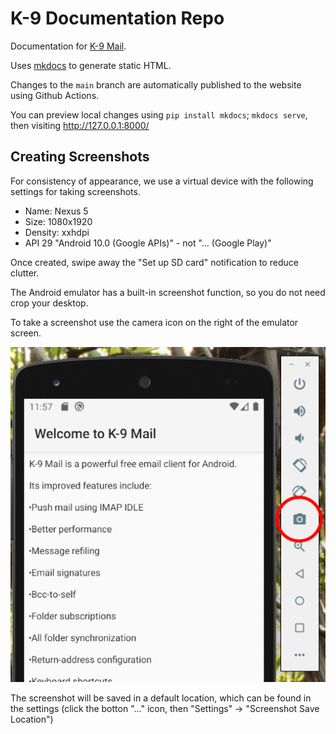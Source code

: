 # K-9 Documentation Repo

Documentation for [K-9 Mail](https://k9mail.app/).

Uses [mkdocs](https://www.mkdocs.org/) to generate static HTML.

Changes to the `main` branch are automatically published to the
website using Github Actions.

You can preview local changes using `pip install mkdocs`; `mkdocs serve`,
then visiting http://127.0.0.1:8000/

## Creating Screenshots

For consistency of appearance, we use a virtual device with the following settings for taking screenshots.

* Name: Nexus 5 
* Size: 1080x1920 
* Density: xxhdpi
* API 29 "Android 10.0 (Google APIs)" - not "... (Google Play)"

Once created, swipe away the "Set up SD card" notification to reduce clutter.

The Android emulator has a built-in screenshot function, so you do not need crop your desktop.

To take a screenshot use the camera icon on the right of the emulator screen.

![](readme_images/screenshot_icon.png)

The screenshot will be saved in a default location, which can be found in the settings (click
the botton "..." icon, then "Settings" -> "Screenshot Save Location")
